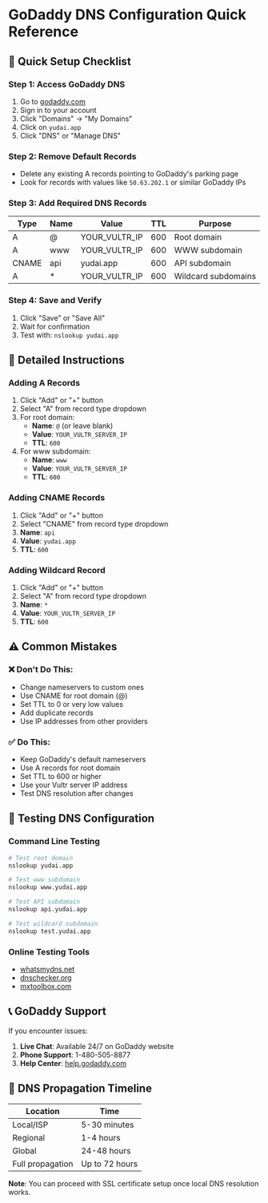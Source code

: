 # GoDaddy DNS Configuration Quick Reference

## 🎯 Quick Setup Checklist

### Step 1: Access GoDaddy DNS
1. Go to [godaddy.com](https://godaddy.com)
2. Sign in to your account
3. Click "Domains" → "My Domains"
4. Click on `yudai.app`
5. Click "DNS" or "Manage DNS"

### Step 2: Remove Default Records
- Delete any existing A records pointing to GoDaddy's parking page
- Look for records with values like `50.63.202.1` or similar GoDaddy IPs

### Step 3: Add Required DNS Records

| Type | Name | Value | TTL | Purpose |
|------|------|-------|-----|---------|
| A | @ | YOUR_VULTR_IP | 600 | Root domain |
| A | www | YOUR_VULTR_IP | 600 | WWW subdomain |
| CNAME | api | yudai.app | 600 | API subdomain |
| A | * | YOUR_VULTR_IP | 600 | Wildcard subdomains |

### Step 4: Save and Verify
1. Click "Save" or "Save All"
2. Wait for confirmation
3. Test with: `nslookup yudai.app`

## 🔧 Detailed Instructions

### Adding A Records
1. Click "Add" or "+" button
2. Select "A" from record type dropdown
3. For root domain:
   - **Name**: `@` (or leave blank)
   - **Value**: `YOUR_VULTR_SERVER_IP`
   - **TTL**: `600`
4. For www subdomain:
   - **Name**: `www`
   - **Value**: `YOUR_VULTR_SERVER_IP`
   - **TTL**: `600`

### Adding CNAME Records
1. Click "Add" or "+" button
2. Select "CNAME" from record type dropdown
3. **Name**: `api`
4. **Value**: `yudai.app`
5. **TTL**: `600`

### Adding Wildcard Record
1. Click "Add" or "+" button
2. Select "A" from record type dropdown
3. **Name**: `*`
4. **Value**: `YOUR_VULTR_SERVER_IP`
5. **TTL**: `600`

## ⚠️ Common Mistakes

### ❌ Don't Do This:
- Change nameservers to custom ones
- Use CNAME for root domain (@)
- Set TTL to 0 or very low values
- Add duplicate records
- Use IP addresses from other providers

### ✅ Do This:
- Keep GoDaddy's default nameservers
- Use A records for root domain
- Set TTL to 600 or higher
- Use your Vultr server IP address
- Test DNS resolution after changes

## 🧪 Testing DNS Configuration

### Command Line Testing
```bash
# Test root domain
nslookup yudai.app

# Test www subdomain
nslookup www.yudai.app

# Test API subdomain
nslookup api.yudai.app

# Test wildcard subdomain
nslookup test.yudai.app
```

### Online Testing Tools
- [whatsmydns.net](https://www.whatsmydns.net/)
- [dnschecker.org](https://dnschecker.org/)
- [mxtoolbox.com](https://mxtoolbox.com/)

## 📞 GoDaddy Support

If you encounter issues:
1. **Live Chat**: Available 24/7 on GoDaddy website
2. **Phone Support**: 1-480-505-8877
3. **Help Center**: [help.godaddy.com](https://help.godaddy.com)

## 🔄 DNS Propagation Timeline

| Location | Time |
|----------|------|
| Local/ISP | 5-30 minutes |
| Regional | 1-4 hours |
| Global | 24-48 hours |
| Full propagation | Up to 72 hours |

**Note**: You can proceed with SSL certificate setup once local DNS resolution works.